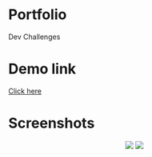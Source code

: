 # Portfolio
Dev Challenges

# Demo link
 <a href="https://gunalantony8124.github.io/Portfolio/index.html">Click here </a>

# Screenshots
<center>
<img src="images/image1.JPG" >
<img src="images/image2.JPG" >

</center>
